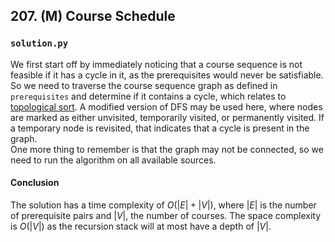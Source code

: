## 207. (M) Course Schedule

### `solution.py`
We first start off by immediately noticing that a course sequence is not feasible if it has a cycle in it, as the prerequisites would never be satisfiable. So we need to traverse the course sequence graph as defined in `prerequisites` and determine if it contains a cycle, which relates to [topological sort](https://en.wikipedia.org/wiki/Topological_sorting). A modified version of DFS may be used here, where nodes are marked as either unvisited, temporarily visited, or permanently visited. If a temporary node is revisited, that indicates that a cycle is present in the graph.  
One more thing to remember is that the graph may not be connected, so we need to run the algorithm on all available sources.  
  
#### Conclusion
The solution has a time complexity of $O(|E|+|V|)$, where $|E|$ is the number of prerequisite pairs and $|V|$, the number of courses. The space complexity is $O(|V|)$ as the recursion stack will at most have a depth of $|V|$.  
  

